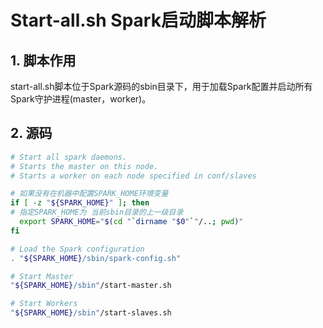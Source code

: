 # Start-all.sh Spark启动脚本解析

## 1. 脚本作用

start-all.sh脚本位于Spark源码的sbin目录下，用于加载Spark配置并启动所有Spark守护进程(master，worker)。

## 2. 源码

```sh
# Start all spark daemons.
# Starts the master on this node.
# Starts a worker on each node specified in conf/slaves

# 如果没有在机器中配置SPARK_HOME环境变量
if [ -z "${SPARK_HOME}" ]; then
# 指定SPARK_HOME为 当前sbin目录的上一级目录
  export SPARK_HOME="$(cd "`dirname "$0"`"/..; pwd)"
fi

# Load the Spark configuration
. "${SPARK_HOME}/sbin/spark-config.sh"

# Start Master
"${SPARK_HOME}/sbin"/start-master.sh

# Start Workers
"${SPARK_HOME}/sbin"/start-slaves.sh
```

